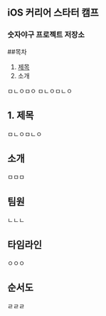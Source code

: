 ## iOS 커리어 스타터 캠프

### 숫자야구 프로젝트 저장소


##목차
1. [제목](#1.)
2. 소개

ㅁㄴㅇㅁㅇ
ㅁㄴㅇㅁㄴㅇ

## 1. 제목

ㅁㄴㅇㅁㄴㅇ

## 소개

ㅁㅁㅁ

## 팀원
ㄴㄴㄴ

## 타임라인
ㅇㅇㅇ

## 순서도
ㄹㄹㄹ
